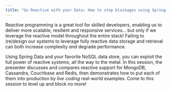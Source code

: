```yaml
---
title: "Go Reactive with your Data: How to stop blockages using Spring Data & Reactive NoSQL DBs"
---
```


Reactive programming is a great tool for skilled developers, enabling us to deliver more scalable, resilient and responsive services... but only if we leverage the reactive model throughout the entire stack! Failing to (re)design our systems to leverage fully reactive data storage and retrieval can both increase complexity *and* degrade performance.

Using Spring Data and your favorite NoSQL data store, you can exploit the full power of reactive systems, all the way to the metal. In this session, the presenter discusses and compares reactive support for MongoDB, Cassandra, Couchbase and Redis, then demonstrates how to put each of them into production by *live coding* real-world examples. Come to this session to level up and block no more!
